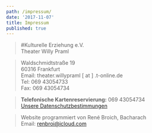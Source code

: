 ```yaml
---
path: /impressum/
date: '2017-11-07'
title: Impressum
published: true
---
```



> #Kulturelle Erziehung e.V. <br/>Theater Willy Praml 


> Waldschmidtstraße 19     
> 60316 Frankfurt    
> Email: theater.willypraml [ at ] .t-online.de       
> Tel: 069 43054733      
> Fax: 069 43054734        

>**Telefonische Kartenreservierung:** 069 43054734<br/>
>[Unsere Datenschutzbestimmungen](/datenschutz) 

 >Website programmiert von René Broich, Bacharach    
 >Email: renbroi@icloud.com
